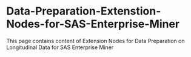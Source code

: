 # Data-Preparation-Extenstion-Nodes-for-SAS-Enterprise-Miner
This page contains content of Extension Nodes for Data Preparation on Longitudinal Data for SAS Enterprise Miner 
